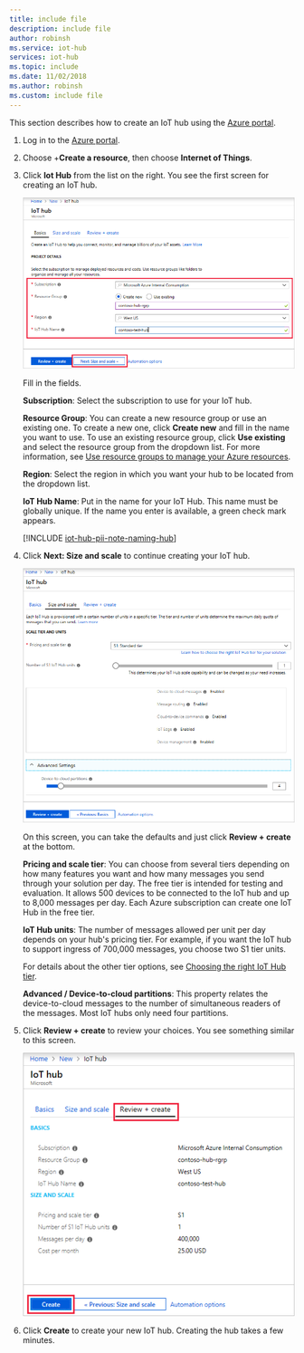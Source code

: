 ```yaml
---
title: include file
description: include file
author: robinsh
ms.service: iot-hub
services: iot-hub
ms.topic: include
ms.date: 11/02/2018
ms.author: robinsh
ms.custom: include file
---
```

<!-- trying to consolidate the multiple versions of create-an-iot-hub into one -->
<!-- let's call this one iot-hub-include-create-hub -->

This section describes how to create an IoT hub using the [Azure portal](https://portal.azure.com).

1. Log in to the [Azure portal](https://portal.azure.com). 

2. Choose +**Create a resource**, then choose **Internet of Things**.

3. Click **Iot Hub** from the list on the right. You see the first screen for creating an IoT hub.

   ![Screenshot showing creating a hub in the Azure portal](./media/iot-hub-include-create-hub/iot-hub-create-screen-basics.png)

   Fill in the fields.

   **Subscription**: Select the subscription to use for your IoT hub.

   **Resource Group**: You can create a new resource group or use an existing one. To create a new one, click **Create new** and fill in the name you want to use. To use an existing resource group, click **Use existing** and select the resource group from the dropdown list. For more information, see [Use resource groups to manage your Azure resources](../articles/azure-resource-manager/resource-group-portal.md).

   **Region**: Select the region in which you want your hub to be located from the dropdown list.

   **IoT Hub Name**: Put in the name for your IoT Hub. This name must be globally unique. If the name you enter is available, a green check mark appears.

   [!INCLUDE [iot-hub-pii-note-naming-hub](iot-hub-pii-note-naming-hub.md)]

4. Click **Next: Size and scale** to continue creating your IoT hub.

   ![Screenshot showing setting size and scale for a new IoT hub using the Azure portal](./media/iot-hub-include-create-hub/iot-hub-create-screen-size-scale.png)

   On this screen, you can take the defaults and just click **Review + create** at the bottom. 

   **Pricing and scale tier**: You can choose from several tiers depending on how many features you want and how many messages you send through your solution per day. The free tier is intended for testing and evaluation. It allows 500 devices to be connected to the IoT hub and up to 8,000 messages per day. Each Azure subscription can create one IoT Hub in the free tier. 

   **IoT Hub units**: The number of messages allowed per unit per day depends on your hub's pricing tier. For example, if you want the IoT hub to support ingress of 700,000 messages, you choose two S1 tier units.

   For details about the other tier options, see [Choosing the right IoT Hub tier](../articles/iot-hub/iot-hub-scaling.md).

   **Advanced / Device-to-cloud partitions**: This property relates the device-to-cloud messages to the number of simultaneous readers of the messages. Most IoT hubs only need four partitions. 

5. Click **Review + create** to review your choices. You see something similar to this screen.

   ![Screenshot reviewing information for creating the new IoT hub](./media/iot-hub-include-create-hub/iot-hub-create-review.png)

6. Click **Create** to create your new IoT hub. Creating the hub takes a few minutes.

